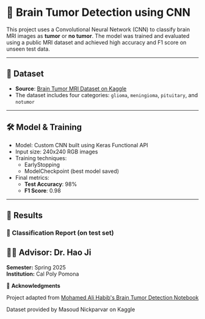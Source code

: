 # 🧠 Brain Tumor Detection using CNN

This project uses a Convolutional Neural Network (CNN) to classify brain MRI images as **tumor** or **no tumor**. The model was trained and evaluated using a public MRI dataset and achieved high accuracy and F1 score on unseen test data.

---

## 📁 Dataset

- **Source**: [Brain Tumor MRI Dataset on Kaggle](https://www.kaggle.com/datasets/masoudnickparvar/brain-tumor-mri-dataset/data)
- The dataset includes four categories: `glioma`, `meningioma`, `pituitary`, and `notumor`

---

## 🛠️ Model & Training

- Model: Custom CNN built using Keras Functional API
- Input size: 240x240 RGB images
- Training techniques:
  - EarlyStopping
  - ModelCheckpoint (best model saved)
- Final metrics:
  - **Test Accuracy**: 98%
  - **F1 Score**: 0.98

---

## 🧪 Results

### 🔹 Classification Report (on test set)

## 👨‍🏫 Advisor: Dr. Hao Ji
**Semester:** Spring 2025  
**Institution:** Cal Poly Pomona

🙏 **Acknowledgments**

Project adapted from [Mohamed Ali Habib's Brain Tumor Detection Notebook](https://github.com/MohamedAliHabib/Brain-Tumor-Detection/blob/master/Brain%20Tumor%20Detection.ipynb)

Dataset provided by Masoud Nickparvar on Kaggle
